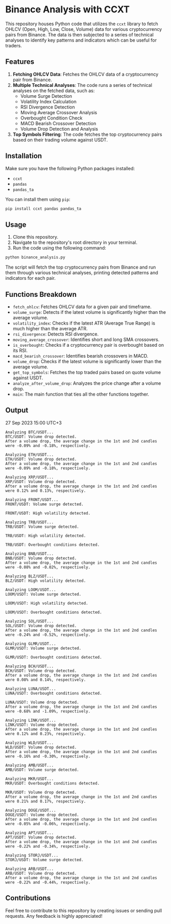 # Binance Analysis with CCXT

This repository houses Python code that utilizes the `ccxt` library to fetch OHLCV (Open, High, Low, Close, Volume) data for various cryptocurrency pairs from Binance. The data is then subjected to a series of technical analyses to identify key patterns and indicators which can be useful for traders.

## Features

1. **Fetching OHLCV Data**: Fetches the OHLCV data of a cryptocurrency pair from Binance.
2. **Multiple Technical Analyses**: The code runs a series of technical analyses on the fetched data, such as:
    - Volume Surge Detection
    - Volatility Index Calculation
    - RSI Divergence Detection
    - Moving Average Crossover Analysis
    - Overbought Condition Check
    - MACD Bearish Crossover Detection
    - Volume Drop Detection and Analysis
3. **Top Symbols Filtering**: The code fetches the top cryptocurrency pairs based on their trading volume against USDT.

## Installation

Make sure you have the following Python packages installed:

- `ccxt`
- `pandas`
- `pandas_ta`

You can install them using `pip`:

```bash
pip install ccxt pandas pandas_ta
```

## Usage

1. Clone this repository.
2. Navigate to the repository's root directory in your terminal.
3. Run the code using the following command:

```bash
python binance_analysis.py
```

The script will fetch the top cryptocurrency pairs from Binance and run them through various technical analyses, printing detected patterns and indicators for each pair.

## Functions Breakdown

- `fetch_ohlcv`: Fetches OHLCV data for a given pair and timeframe.
- `volume_surge`: Detects if the latest volume is significantly higher than the average volume.
- `volatility_index`: Checks if the latest ATR (Average True Range) is much higher than the average ATR.
- `rsi_divergence`: Detects RSI divergence.
- `moving_average_crossover`: Identifies short and long SMA crossovers.
- `is_overbought`: Checks if a cryptocurrency pair is overbought based on its RSI.
- `macd_bearish_crossover`: Identifies bearish crossovers in MACD.
- `volume_drop`: Checks if the latest volume is significantly lower than the average volume.
- `get_top_symbols`: Fetches the top traded pairs based on quote volume against USDT.
- `analyze_after_volume_drop`: Analyzes the price change after a volume drop.
- `main`: The main function that ties all the other functions together.

## Output
27 Sep 2023 15:00 UTC+3
```
Analyzing BTC/USDT...
BTC/USDT: Volume drop detected.
After a volume drop, the average change in the 1st and 2nd candles were -0.09% and -0.18%, respectively.

Analyzing ETH/USDT...
ETH/USDT: Volume drop detected.
After a volume drop, the average change in the 1st and 2nd candles were -0.09% and -0.18%, respectively.

Analyzing XRP/USDT...
XRP/USDT: Volume drop detected.
After a volume drop, the average change in the 1st and 2nd candles were 0.12% and 0.13%, respectively.

Analyzing FRONT/USDT...
FRONT/USDT: Volume surge detected.

FRONT/USDT: High volatility detected.

Analyzing TRB/USDT...
TRB/USDT: Volume surge detected.

TRB/USDT: High volatility detected.

TRB/USDT: Overbought conditions detected.

Analyzing BNB/USDT...
BNB/USDT: Volume drop detected.
After a volume drop, the average change in the 1st and 2nd candles were -0.08% and -0.02%, respectively.

Analyzing BLZ/USDT...
BLZ/USDT: High volatility detected.

Analyzing LOOM/USDT...
LOOM/USDT: Volume surge detected.

LOOM/USDT: High volatility detected.

LOOM/USDT: Overbought conditions detected.

Analyzing SOL/USDT...
SOL/USDT: Volume drop detected.
After a volume drop, the average change in the 1st and 2nd candles were -0.24% and -0.52%, respectively.

Analyzing GLMR/USDT...
GLMR/USDT: Volume surge detected.

GLMR/USDT: Overbought conditions detected.

Analyzing BCH/USDT...
BCH/USDT: Volume drop detected.
After a volume drop, the average change in the 1st and 2nd candles were 0.08% and 0.14%, respectively.

Analyzing LUNA/USDT...
LUNA/USDT: Overbought conditions detected.

LUNA/USDT: Volume drop detected.
After a volume drop, the average change in the 1st and 2nd candles were -0.68% and -1.09%, respectively.

Analyzing LINK/USDT...
LINK/USDT: Volume drop detected.
After a volume drop, the average change in the 1st and 2nd candles were 0.12% and 0.23%, respectively.

Analyzing WLD/USDT...
WLD/USDT: Volume drop detected.
After a volume drop, the average change in the 1st and 2nd candles were -0.16% and -0.30%, respectively.

Analyzing AMB/USDT...
AMB/USDT: Volume surge detected.

Analyzing MKR/USDT...
MKR/USDT: Overbought conditions detected.

MKR/USDT: Volume drop detected.
After a volume drop, the average change in the 1st and 2nd candles were 0.21% and 0.17%, respectively.

Analyzing DOGE/USDT...
DOGE/USDT: Volume drop detected.
After a volume drop, the average change in the 1st and 2nd candles were -0.05% and -0.06%, respectively.

Analyzing APT/USDT...
APT/USDT: Volume drop detected.
After a volume drop, the average change in the 1st and 2nd candles were -0.22% and -0.34%, respectively.

Analyzing STORJ/USDT...
STORJ/USDT: Volume surge detected.

Analyzing ARB/USDT...
ARB/USDT: Volume drop detected.
After a volume drop, the average change in the 1st and 2nd candles were -0.22% and -0.44%, respectively.
```
## Contributions

Feel free to contribute to this repository by creating issues or sending pull requests. Any feedback is highly appreciated!

